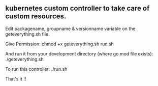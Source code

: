 ## kubernetes custom controller to take care of custom resources.

Edit packagename, groupname & versionname variable on the geteverything.sh file.

Give Permission:
chmod +x geteverything.sh run.sh

And run it from your development directory (where go.mod file exists):
./geteverything.sh

To run this controller:
./run.sh

That's it !! 
